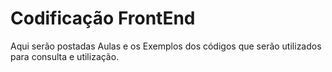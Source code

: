 # Codificação FrontEnd
Aqui serão postadas Aulas e os Exemplos dos códigos que serão utilizados para consulta e utilização.
